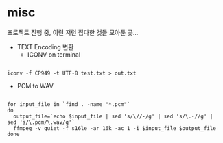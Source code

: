 # misc
프로젝트 진행 중, 이런 저런 잡다한 것들 모아둔 곳...

* TEXT Encoding 변환
  + ICONV on terminal
<pre><code>
iconv -f CP949 -t UTF-8 test.txt > out.txt
</code></pre>

* PCM to WAV
<pre><code>
for input_file in `find . -name "*.pcm"`
do
  output_file=`echo $input_file | sed 's/\//-/g' | sed 's/\.-//g' | sed 's/\.pcm/\.wav/g'`
  ffmpeg -v quiet -f s16le -ar 16k -ac 1 -i $input_file $output_file
done

</code></pre>
